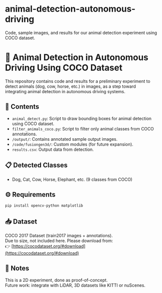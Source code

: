 # animal-detection-autonomous-driving
Code, sample images, and results for our animal detection experiment using COCO dataset.
# 🐾 Animal Detection in Autonomous Driving Using COCO Dataset

This repository contains code and results for a preliminary experiment to detect animals (dog, cow, horse, etc.) in images, as a step toward integrating animal detection in autonomous driving systems.

## 📂 Contents
- `animal_detect.py`: Script to draw bounding boxes for animal detection using COCO dataset.
- `filter_animals_coco.py`: Script to filter only animal classes from COCO annotations.
- `/output/`: Contains annotated sample output images.
- `/code/fusiongen3d/`: Custom modules (for future expansion).
- `results.csv`: Output data from detection.

## 📋 Detected Classes
- Dog, Cat, Cow, Horse, Elephant, etc. (9 classes from COCO)

## ⚙️ Requirements
```bash
pip install opencv-python matplotlib
```

## 📥 Dataset
COCO 2017 Dataset (train2017 images + annotations).  
Due to size, not included here. Please download from:  
👉 [https://cocodataset.org/#download](https://cocodataset.org/#download)

## 📌 Notes
This is a 2D experiment, done as proof-of-concept.  
Future work: integrate with LiDAR, 3D datasets like KITTI or nuScenes.
